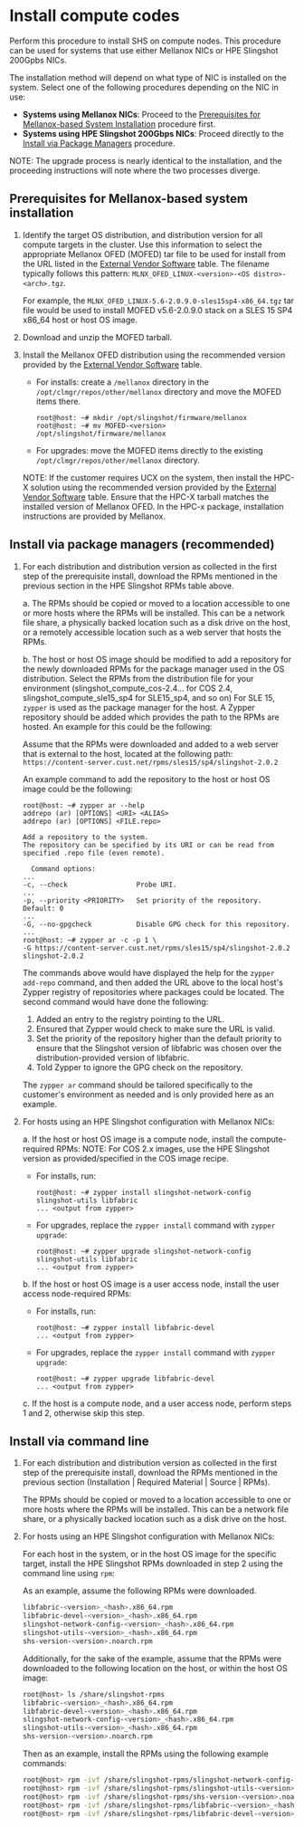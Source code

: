 
# Install compute codes

Perform this procedure to install SHS on compute nodes. This procedure can be used for systems that use either Mellanox NICs or HPE Slingshot 200Gpbs NICs.

The installation method will depend on what type of NIC is installed on the system.
Select one of the following procedures depending on the NIC in use:

- **Systems using Mellanox NICs**: Proceed to the [Prerequisites for Mellanox-based System Installation](install_or_upgrade_compute_nodes.md#install-or-upgrade-compute-nodes/prerequisites-for-mellanox-based-system-installation) procedure first.
- **Systems using HPE Slingshot 200Gbps NICs**: Proceed directly to the [Install via Package Managers](install_or_upgrade_compute_nodes.md#install-or-upgrade-compute-nodes/install-via-package-managers-recommended) procedure.

NOTE: The upgrade process is nearly identical to the installation, and the proceeding instructions will note where the two processes diverge.

## Prerequisites for Mellanox-based system installation

1. Identify the target OS distribution, and distribution version for all compute targets in the cluster. Use this information to select the appropriate Mellanox OFED (MOFED) tar file to be used for install from the URL listed in the [External Vendor Software](compute_install_prereqs.md#external-vendor-software) table. The filename typically follows this pattern: `MLNX_OFED_LINUX-<version>-<OS distro>-<arch>.tgz`.

   For example, the `MLNX_OFED_LINUX-5.6-2.0.9.0-sles15sp4-x86_64.tgz` tar file would be used to install MOFED v5.6-2.0.9.0 stack on a SLES 15 SP4 x86_64 host or host OS image.

2. Download and unzip the MOFED tarball.

3. Install the Mellanox OFED distribution using the recommended version provided by the [External Vendor Software](compute_install_prereqs.md#external-vendor-software) table.

   - For installs: create a `/mellanox` directory in the `/opt/clmgr/repos/other/mellanox` directory and move the MOFED items there.

     ```screen
     root@host: ~# mkdir /opt/slingshot/firmware/mellanox
     root@host: ~# mv MOFED-<version> /opt/slingshot/firmware/mellanox
     ```

   - For upgrades: move the MOFED items directly to the existing `/opt/clmgr/repos/other/mellanox` directory.

   NOTE: If the customer requires UCX on the system, then install the HPC-X solution using the recommended version provided by the [External Vendor Software](compute_install_prereqs.md#external-vendor-software) table. Ensure that the HPC-X tarball matches the installed version of Mellanox OFED. In the HPC-x package, installation instructions are provided by Mellanox.

## Install via package managers (recommended)

1. For each distribution and distribution version as collected in the first step of the prerequisite install, download the RPMs mentioned in the previous section in the HPE Slingshot RPMs table above.

   a. The RPMs should be copied or moved to a location accessible to one or more hosts where the RPMs will be installed. This can be a network file share, a physically backed location such as a disk drive on the host, or a remotely accessible location such as a web server that hosts the RPMs.

   b. The host or host OS image should be modified to add a repository for the newly downloaded RPMs for the package manager used in the OS distribution. Select the RPMs from the distribution file for your environment (slingshot_compute_cos-2.4... for COS 2.4, slingshot_compute_sle15_sp4 for SLE15_sp4, and so on)
   For SLE 15, `zypper` is used as the package manager for the host. A Zypper repository should be added which provides the path to the RPMs are hosted. An example for this could be the following:

   Assume that the RPMs were downloaded and added to a web server that is external to the host,
   located at the following path: `https://content-server.cust.net/rpms/sles15/sp4/slingshot-2.0.2`

   An example command to add the repository to the host or host OS image could be the following:

   ```screen
   root@host: ~# zypper ar --help
   addrepo (ar) [OPTIONS] <URI> <ALIAS>
   addrepo (ar) [OPTIONS] <FILE.repo>

   Add a repository to the system.
   The repository can be specified by its URI or can be read from specified .repo file (even remote).

     Command options:
   ...
   -c, --check                 Probe URI.
   ...
   -p, --priority <PRIORITY>   Set priority of the repository. Default: 0
   ...
   -G, --no-gpgcheck           Disable GPG check for this repository.
   ...
   root@host: ~# zypper ar -c -p 1 \
   -G https://content-server.cust.net/rpms/sles15/sp4/slingshot-2.0.2 slingshot-2.0.2
   ```

   The commands above would have displayed the help for the `zypper add-repo`
   command, and then added the URL above to the local host's Zypper registry
   of repositories where packages could be located. The second command would have
   done the following:

   1. Added an entry to the registry pointing to the URL.
   2. Ensured that Zypper would check to make sure the URL is valid.
   3. Set the priority of the repository higher than the default priority to ensure that the Slingshot version of libfabric was chosen over the distribution-provided version of libfabric.
   4. Told Zypper to ignore the GPG check on the repository.

   The `zypper ar` command should be tailored specifically to the customer's environment as needed and is only provided here as an example.

2. For hosts using an HPE Slingshot configuration with Mellanox NICs:

   a. If the host or host OS image is a compute node, install the compute-required RPMs:
   NOTE: For COS 2.x images, use the HPE Slingshot version as provided/specified in the COS image recipe.

    - For installs, run:

      ```screen
      root@host: ~# zypper install slingshot-network-config slingshot-utils libfabric
      ... <output from zypper>
      ```

    - For upgrades, replace the `zypper install` command with `zypper upgrade`:

      ```screen
      root@host: ~# zypper upgrade slingshot-network-config slingshot-utils libfabric
      ... <output from zypper>
      ```

   b. If the host or host OS image is a user access node, install the user access node-required RPMs:

     - For installs, run:

       ```screen
       root@host: ~# zypper install libfabric-devel
       ... <output from zypper>
       ```

     - For upgrades, replace the `zypper install` command with `zypper upgrade`:

       ```screen
       root@host: ~# zypper upgrade libfabric-devel
       ... <output from zypper>
       ```

   c. If the host is a compute node, and a user access node, perform steps 1 and 2, otherwise skip this step.

## Install via command line

1. For each distribution and distribution version as collected in the first step of the prerequisite install, download the RPMs mentioned in the previous section (Installation | Required Material | Source | RPMs).

   The RPMs should be copied or moved to a location accessible to one or more hosts where the RPMs will be installed. This can be a network file share, or a physically backed location such as a disk drive on the host.

2. For hosts using an HPE Slingshot configuration with Mellanox NICs:

   For each host in the system, or in the host OS image for the specific target, install the HPE Slingshot RPMs downloaded in step 2 using the command line using `rpm`:

   As an example, assume the following RPMs were downloaded.

   ```bash
   libfabric-<version>_<hash>.x86_64.rpm
   libfabric-devel-<version>_<hash>.x86_64.rpm
   slingshot-network-config-<version>_<hash>.x86_64.rpm
   slingshot-utils-<version>_<hash>.x86_64.rpm
   shs-version-<version>.noarch.rpm
   ```

   Additionally, for the sake of the example, assume that the RPMs were downloaded to the following location on the host, or within the host OS image:

   ```bash
   root@host> ls /share/slingshot-rpms
   libfabric-<version>_<hash>.x86_64.rpm
   libfabric-devel-<version>_<hash>.x86_64.rpm
   slingshot-network-config-<version>_<hash>.x86_64.rpm
   slingshot-utils-<version>_<hash>.x86_64.rpm
   shs-version-<version>.noarch.rpm
   ```

   Then as an example, install the RPMs using the following example commands:

   ```bash
   root@host> rpm -ivf /share/slingshot-rpms/slingshot-network-config-<version>_<hash>.x86_64.rpm
   root@host> rpm -ivf /share/slingshot-rpms/slingshot-utils-<version>_<hash>.x86_64.rpm
   root@host> rpm -ivf /share/slingshot-rpms/shs-version-<version>.noarch.rpm
   root@host> rpm -ivf /share/slingshot-rpms/libfabric-<version>_<hash>.x86_64.rpm
   root@host> rpm -ivf /share/slingshot-rpms/libfabric-devel-<version>_<hash>.x86_64.rpm
   ```
